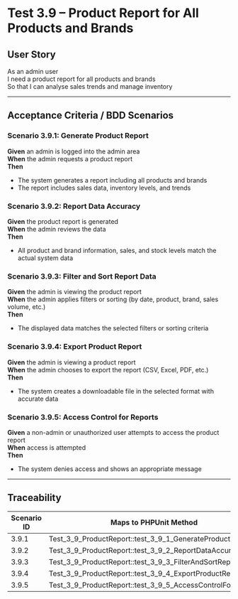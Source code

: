 # Test 3.9 – Product Report for All Products and Brands

## User Story
As an admin user  
I need a product report for all products and brands  
So that I can analyse sales trends and manage inventory

---

## Acceptance Criteria / BDD Scenarios

### Scenario 3.9.1: Generate Product Report
**Given** an admin is logged into the admin area  
**When** the admin requests a product report  
**Then**
- The system generates a report including all products and brands
- The report includes sales data, inventory levels, and trends

### Scenario 3.9.2: Report Data Accuracy
**Given** the product report is generated  
**When** the admin reviews the data  
**Then**
- All product and brand information, sales, and stock levels match the actual system data

### Scenario 3.9.3: Filter and Sort Report Data
**Given** the admin is viewing the product report  
**When** the admin applies filters or sorting (by date, product, brand, sales volume, etc.)  
**Then**
- The displayed data matches the selected filters or sorting criteria

### Scenario 3.9.4: Export Product Report
**Given** the admin is viewing a product report  
**When** the admin chooses to export the report (CSV, Excel, PDF, etc.)  
**Then**
- The system creates a downloadable file in the selected format with accurate data

### Scenario 3.9.5: Access Control for Reports
**Given** a non-admin or unauthorized user attempts to access the product report  
**When** access is attempted  
**Then**
- The system denies access and shows an appropriate message

---

## Traceability

| Scenario ID | Maps to PHPUnit Method                                               |
|-------------|---------------------------------------------------------------------|
| 3.9.1       | Test_3_9_ProductReport::test_3_9_1_GenerateProductReport            |
| 3.9.2       | Test_3_9_ProductReport::test_3_9_2_ReportDataAccuracy               |
| 3.9.3       | Test_3_9_ProductReport::test_3_9_3_FilterAndSortReportData          |
| 3.9.4       | Test_3_9_ProductReport::test_3_9_4_ExportProductReport              |
| 3.9.5       | Test_3_9_ProductReport::test_3_9_5_AccessControlForReports          |